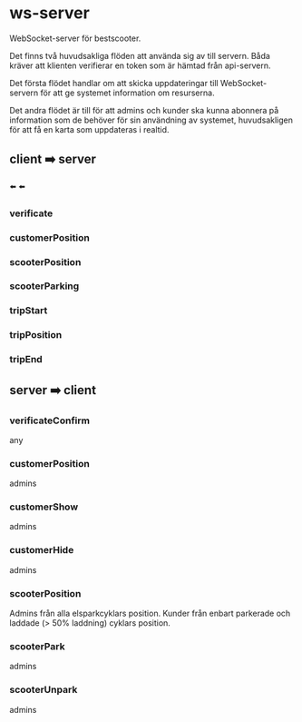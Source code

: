 # ws-server

WebSocket-server för bestscooter.

Det finns två huvudsakliga flöden att använda sig av till servern. Båda kräver att klienten verifierar en token som är hämtad från api-servern.

Det första flödet handlar om att skicka uppdateringar till WebSocket-servern för att ge systemet information om resurserna.

Det andra flödet är till för att admins och kunder ska kunna abonnera på information som de behöver för sin användning av systemet, huvudsakligen för att få en karta som uppdateras i realtid.

## client ➡️ server

:arrow_left: ⬅️

### verificate

### customerPosition

### scooterPosition

### scooterParking

### tripStart

### tripPosition

### tripEnd

## server ➡️ client

### verificateConfirm

any

### customerPosition

admins

### customerShow

admins

### customerHide

admins

### scooterPosition

Admins från alla elsparkcyklars position. Kunder från enbart parkerade och laddade (> 50% laddning) cyklars position.

### scooterPark

admins

### scooterUnpark

admins
